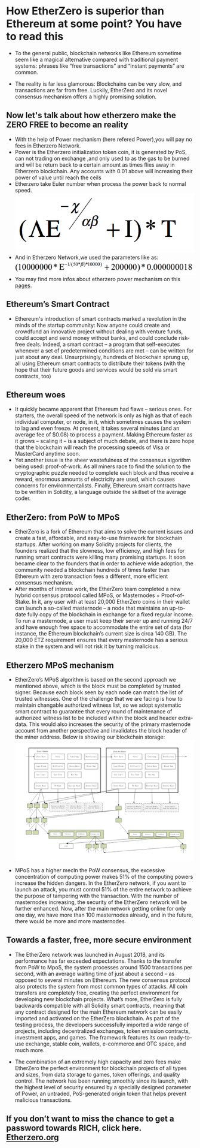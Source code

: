 # How EtherZero is superior than Ethereum at some point? You have to read this

* To the general public, blockchain networks like Ethereum sometime seem like a magical alternative compared with traditional payment systems: phrases like “free transactions” and “instant payments” are common.

* The reality is far less glamorous: Blockchains can be very slow, and transactions are far from free. Luckily, EtherZero and its novel consensus mechanism offers a highly promising solution.

## Now let's talk about how etherzero make the ZERO FREE to become an reality

* With the help of Power mechanism (here refered Power),you will pay no fees in Etherzero Network. 
* Power is the Etherzero initialization token coin, it is generated by PoS, can not trading on exchange ,and only used to as the gas to be burned and will be return back to a certain amount as times flies away in Etherzero blockchain. Any accounts with 0.01 above will increasing their power of value until reach the ceils
* Etherzero take Euler number when process the power  back to normal speed.
![avatar](./img/Power1.jpg)
* And in Etherzero Network,we used the parameters like as:
![avatar](./img/Power-reality.jpg)
* You may find more infos about etherzero power mechanism on this [pages](https://github.com/etherzero-org/wiki/blob/master/file/the-power-mechanism.md).

## Ethereum’s Smart Contract
* Ethereum's introduction of smart contracts marked a revolution in the minds of the startup community: Now anyone could create and crowdfund an innovative project without dealing with venture funds, could accept and send money without banks, and could conclude risk-free deals. Indeed, a smart contract – a program that self-executes whenever a set of predetermined conditions are met – can be written for just about any deal. Unsurprisingly, hundreds of blockchain sprung up, all using Ethereum smart contracts to distribute their tokens (with the hope that their future goods and services would be sold via smart contracts, too)

## Ethereum woes

* It quickly became apparent that Ethereum had flaws – serious ones. For starters, the overall speed of the network is only as high as that of each individual computer, or node, in it, which sometimes causes the system to lag and even freeze. At present, it takes several minutes (and an average fee of $0.08) to process a payment. Making Ethereum faster as it grows – scaling it – is a subject of much debate, and there is zero hope that the blockchain will reach the processing speeds of Visa or MasterCard anytime soon.
* Yet another issue is the sheer wastefulness of the consensus algorithm being used: proof-of-work. As all miners race to find the solution to the cryptographic puzzle needed to complete each block and thus receive a reward, enormous amounts of electricity are used, which causes concerns for environmentalists. Finally, Ethereum smart contracts have to be written in Solidity, a language outside the skillset of the average coder.

## EtherZero: from PoW to MPoS

* EtherZero is a fork of Ethereum that aims to solve the current issues and create a fast, affordable, and easy-to-use framework for blockchain startups. After working on many Solidity projects for clients, the founders realized that the slowness, low efficiency, and high fees for running smart contracts were killing many promising startups. It soon became clear to the founders that in order to achieve wide adoption, the community needed a blockchain hundreds of times faster than Ethereum with zero transaction fees a different, more efficient consensus mechanism.
* After months of intense work, the EtherZero team completed a new hybrid consensus protocol called MPoS, or Masternodes + Proof-of-Stake. In it, any user with at least 20,000 EtherZero coins in their wallet can launch a so-called masternode – a node that maintains an up-to-date fully copy of the blockchain in exchange for a fixed regular income. To run a masternode, a user must keep their server up and running 24/7 and have enough free space to accommodate the entire set of data (for instance, the Ethereum blockchain’s current size is circa 140 GB). The 20,000 ETZ requirement ensures that every masternode has a serious stake in the system and will not risk it by turning malicious.

## Etherzero MPoS mechanism

* EtherZero’s MPoS algorithm is based on the second approach we mentioned above, which is the block must be completed by trusted signer. Because each block seen by each node can match the list of trusted witnesses. One of the challenge that we are facing is how to maintain changable authorized witness list, so we adopt systematic smart contract to guarantee that every round of maintenance of authorized witness list to be included within the block and header extra-data. This would also increases the security of the primary masternode account from another perspective and invalidates the block header of the miner address. Below is showing our blockchain storage:
![avatar](./img/MPoS-Mechanism.png)

* MPoS has a higher mecIn the PoW consensus, the excessive concentration of computing power makes 51% of the computing powers increase the hidden dangers. In the EtherZero network, if you want to launch an attack, you must control 51% of the entire network to achieve the purpose of tampering with the transaction. With the number of masternodes increasing, the security of the EtherZero network will be further enhanced. Now, after the main network getting online for only one day, we have more than 100 masternodes already, and in the future, there would be more and more masternodes.

## Towards a faster, free, more secure environment

* The EtherZero network was launched in August 2018, and its performance has far exceeded expectations. Thanks to the transfer from PoW to MpoS, the system processes around 1500 transactions per second, with an average waiting time of just about a second – as opposed to several minutes on Ethereum. The new consensus protocol also protects the system from most common types of attacks. All coin transfers are completely free, creating the perfect environment for developing new blockchain projects. What’s more, EtherZero is fully backwards compatible with all Solidity smart contracts, meaning that any contract designed for the main Ethereum network can be easily imported and activated on the EtherZero blockchain. As part of the testing process, the developers successfully imported a wide range of projects, including decentralized exchanges, token emission contracts, investment apps, and games. The framework features its own ready-to-use exchange, stable coin, wallets, e-commerce and OTC space, and much more.

* The combination of an extremely high capacity and zero fees make EtherZero the perfect environment for blockchain projects of all types and sizes, from data storage to games, token offerings, and quality control. The network has been running smoothly since its launch, with the highest level of security ensured by a specially designed parameter of Power, an untraded, PoS-generated origin token that helps prevent malicious transactions. 

## If you don’t want to miss the chance to get a password towards RICH, click here. [Etherzero.org](https://etherzero.pro/)
